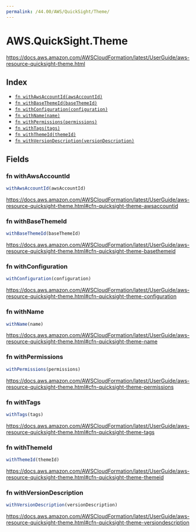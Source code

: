 ```yaml
---
permalink: /44.00/AWS/QuickSight/Theme/
---
```


# AWS.QuickSight.Theme

https://docs.aws.amazon.com/AWSCloudFormation/latest/UserGuide/aws-resource-quicksight-theme.html

## Index

* [`fn withAwsAccountId(awsAccountId)`](#fn-withawsaccountid)
* [`fn withBaseThemeId(baseThemeId)`](#fn-withbasethemeid)
* [`fn withConfiguration(configuration)`](#fn-withconfiguration)
* [`fn withName(name)`](#fn-withname)
* [`fn withPermissions(permissions)`](#fn-withpermissions)
* [`fn withTags(tags)`](#fn-withtags)
* [`fn withThemeId(themeId)`](#fn-withthemeid)
* [`fn withVersionDescription(versionDescription)`](#fn-withversiondescription)

## Fields

### fn withAwsAccountId

```ts
withAwsAccountId(awsAccountId)
```

https://docs.aws.amazon.com/AWSCloudFormation/latest/UserGuide/aws-resource-quicksight-theme.html#cfn-quicksight-theme-awsaccountid

### fn withBaseThemeId

```ts
withBaseThemeId(baseThemeId)
```

https://docs.aws.amazon.com/AWSCloudFormation/latest/UserGuide/aws-resource-quicksight-theme.html#cfn-quicksight-theme-basethemeid

### fn withConfiguration

```ts
withConfiguration(configuration)
```

https://docs.aws.amazon.com/AWSCloudFormation/latest/UserGuide/aws-resource-quicksight-theme.html#cfn-quicksight-theme-configuration

### fn withName

```ts
withName(name)
```

https://docs.aws.amazon.com/AWSCloudFormation/latest/UserGuide/aws-resource-quicksight-theme.html#cfn-quicksight-theme-name

### fn withPermissions

```ts
withPermissions(permissions)
```

https://docs.aws.amazon.com/AWSCloudFormation/latest/UserGuide/aws-resource-quicksight-theme.html#cfn-quicksight-theme-permissions

### fn withTags

```ts
withTags(tags)
```

https://docs.aws.amazon.com/AWSCloudFormation/latest/UserGuide/aws-resource-quicksight-theme.html#cfn-quicksight-theme-tags

### fn withThemeId

```ts
withThemeId(themeId)
```

https://docs.aws.amazon.com/AWSCloudFormation/latest/UserGuide/aws-resource-quicksight-theme.html#cfn-quicksight-theme-themeid

### fn withVersionDescription

```ts
withVersionDescription(versionDescription)
```

https://docs.aws.amazon.com/AWSCloudFormation/latest/UserGuide/aws-resource-quicksight-theme.html#cfn-quicksight-theme-versiondescription